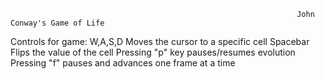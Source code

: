                                                                     John Conway's Game of Life

Controls for game:
        W,A,S,D Moves the cursor to a specific cell
        Spacebar Flips the value of the cell
        Pressing "p" key pauses/resumes evolution
        Pressing "f" pauses and advances one frame at a time
